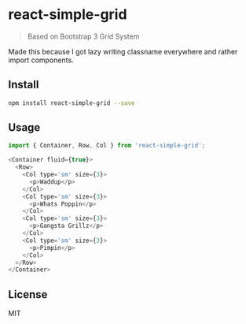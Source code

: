 # react-simple-grid
> Based on Bootstrap 3 Grid System

Made this because I got lazy writing classname everywhere and rather import components.

## Install
```bash
npm install react-simple-grid --save
```

## Usage

```js
import { Container, Row, Col } from 'react-simple-grid';

<Container fluid={true}>
  <Row>
    <Col type='sm' size={3}>
      <p>Waddup</p>
    </Col>
    <Col type='sm' size={3}>
      <p>Whats Poppin</p>
    </Col>
    <Col type='sm' size={3}>
      <p>Gangsta Grillz</p>
    </Col>
    <Col type='sm' size={3}>
      <p>Pimpin</p>
    </Col>
  </Row>
</Container>
```

## License
MIT
